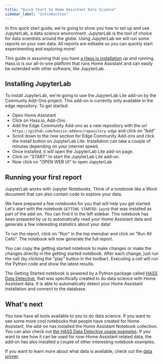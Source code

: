 ```yaml
---
title: "Quick Start to Home Assistant Data Science"
sidebar_label: "Introduction"
---
```


In this quick start guide, we're going to show you how to set up and use JupyterLab, a data science environment. JupyterLab is the tool of choice for data scientists around the globe. Using JupyterLab we will run some reports on your own data. All reports are editable so you can quickly start experimenting and exploring more!

This guide is assuming that you have [a Hass.io installation](https://www.home-assistant.io/getting-started/) up and running. Hass.io is our all-in-one platform that runs Home Assistant and can easily be extended with other software, like JupyterLab.

## Installing JupyterLab

To install JupyterLab, we're going to use the JupyterLab Lite add-on by the Communty Add-Ons project. This add-on is currently only available in the edge repository. To get started:

- Open Home Assistant
- Click on Hass.io, Add-Ons
- Add the Edge Community Add-ons as a new repository with the url `https://github.com/hassio-addons/repository-edge` and click on "Add"
- Scroll down to the new section for Edge Community Add-ons and click the install button on JupyterLab Lite. Installation can take a couple of minutes depending on your internet speed.
- Once installed, it will open the JupyterLab Lite add-on page.
- Click on "START" to start the JupyterLab Lite add-on.
- Now click on "OPEN WEB UI" to open JupyterLab

## Running your first report

JupyterLab works with Jupyter Notebooks. Think of a notebook like a Word document that can also contain code to explore your data.

We have prepared a few notebooks for you that will help you get started. Let's start with the notebook `GETTING STARTED.ipynb` that was installed as part of the add-on. You can find it in the left sidebar. This notebook has been prepared by us to automatically read your Home Assistant data and generate a few interesting statistics about your data!

To run the report, click on "Run" in the top menubar and click on "Run All Cells". The notebook will now generate the full report.

You can copy the getting started notebook to make changes or make the changes directly in the getting started notebook. After each change, just run the cell (by clicking the "play" button in the toolbar). Executing a cell will run the Python code and show the latest results.

The Getting Started notebook is powered by a Python package called [HASS Data Detective](https://github.com/robmarkcole/HASS-data-detective), that was specifically created to do data science with Home Assistant data. It is able to automatically detect your Home Assistant installation and connect to the database.

## What's next

You now have all tools available to you to do data science. If you want to see some more cool notebooks that people have created for Home Assistant, the add-on has installed the Home Assistant Notebook collection. You can also check out [the HASS Data Detective usage examples](https://github.com/robmarkcole/HASS-data-detective#simple-query). If you want to see how it can be used for now-Home Assistant related data, the add-on has also installed a couple of other interesting notebook examples.

If you want to learn more about what data is available, check out the [data primer](data_index.md).
